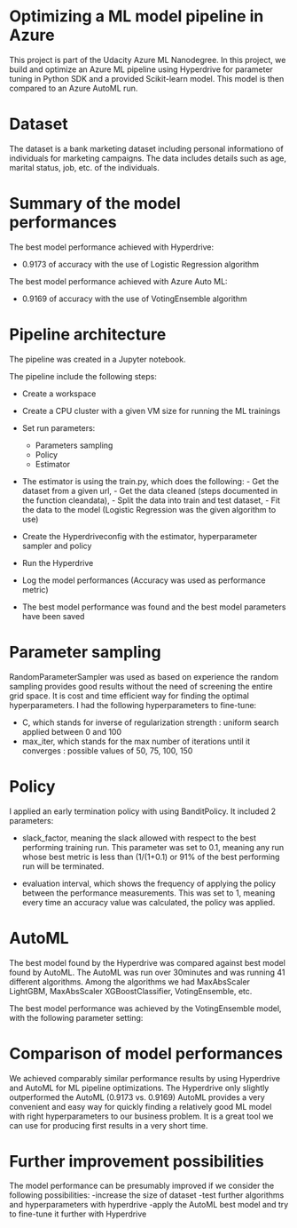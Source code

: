 # Optimizing a ML model pipeline in Azure

This project is part of the Udacity Azure ML Nanodegree. 
In this project, we build and optimize an Azure ML pipeline using Hyperdrive for parameter tuning in Python SDK and a provided Scikit-learn model. 
This model is then compared to an Azure AutoML run.

# Dataset

The dataset is a bank marketing dataset including personal informationo of individuals for marketing campaigns.
The data includes details such as age, marital status, job, etc. of the individuals.

# Summary of the model performances

The best model performance achieved with Hyperdrive: 
  - 0.9173 of accuracy with the use of Logistic Regression algorithm

The best model performance achieved with Azure Auto ML:
  - 0.9169 of accuracy with the use of VotingEnsemble algorithm

# Pipeline architecture
The pipeline was created in a Jupyter notebook.

The pipeline include the following steps:
- Create a workspace
- Create a CPU cluster with a given VM size for running the ML trainings
- Set run parameters:
  - Parameters sampling
  - Policy
  - Estimator
  
- The estimator is using the train.py, which does the following:
      - Get the dataset from a given url,
      - Get the data cleaned (steps documented in the function cleandata),
      - Split the data into train and test dataset,
      - Fit the data to the model (Logistic Regression was the given algorithm to use)

- Create the Hyperdriveconfig with the estimator, hyperparameter sampler and policy
- Run the Hyperdrive
- Log the model performances (Accuracy was used as performance metric)
- The best model performance was found and the best model parameters have been saved


# Parameter sampling

RandomParameterSampler was used as based on experience the random sampling provides good results without the need of screening the entire grid space.
It is cost and time efficient way for finding the optimal hyperparameters.
I had the following hyperparameters to fine-tune: 
- C, which stands for inverse of regularization strength : uniform search applied between 0 and 100
- max_iter, which stands for the max number of iterations until it converges : possible values of 50, 75, 100, 150

# Policy

I applied an early termination policy with using BanditPolicy.
It included 2 parameters:
- slack_factor, meaning the slack allowed with respect to the best performing training run. This parameter was set to 0.1, meaning any run whose best metric is less than (1/(1+0.1) or 91% of the best performing run will be terminated.

- evaluation interval, which shows the frequency of applying the policy between the performance measurements. This was set to 1, meaning every time an accuracy value was calculated, the policy was applied.

# AutoML

The best model found by the Hyperdrive was compared against best model found by AutoML.
The AutoML was run over 30minutes and was running 41 different algorithms.
Among the algorithms we had MaxAbsScaler LightGBM, MaxAbsScaler XGBoostClassifier, VotingEnsemble, etc.

The best model performance was achieved by the VotingEnsemble model, with the following parameter setting:


# Comparison of model performances

We achieved comparably similar performance results by using Hyperdrive and AutoML for ML pipeline optimizations.
The Hyperdrive only slightly outperformed the AutoML (0.9173 vs. 0.9169)
AutoML provides a very convenient and easy way for quickly finding a relatively good ML model with right hyperparameters to our business problem. 
It is a great tool we can use for producing first results in a very short time.


# Further improvement possibilities

The model performance can be presumably improved if we consider the following possibilities:
-increase the size of dataset
-test further algorithms and hyperparameters with hyperdrive
-apply the AutoML best model and try to fine-tune it further with Hyperdrive


























